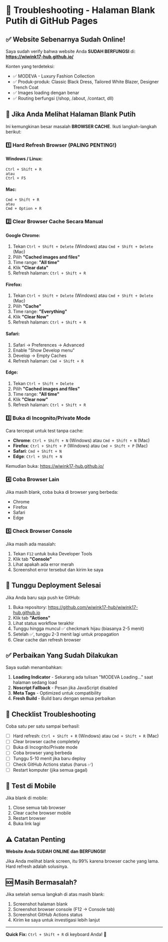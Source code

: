# 🔧 Troubleshooting - Halaman Blank Putih di GitHub Pages

## ✅ Website Sebenarnya Sudah Online!

Saya sudah verify bahwa website Anda **SUDAH BERFUNGSI** di:
**https://wiwink17-hub.github.io/**

Konten yang terdeteksi:
- ✅ MODEVA - Luxury Fashion Collection
- ✅ Produk-produk: Classic Black Dress, Tailored White Blazer, Designer Trench Coat
- ✅ Images loading dengan benar
- ✅ Routing berfungsi (/shop, /about, /contact, dll)

## 🚨 Jika Anda Melihat Halaman Blank Putih

Ini kemungkinan besar masalah **BROWSER CACHE**. Ikuti langkah-langkah berikut:

### 1️⃣ Hard Refresh Browser (PALING PENTING!)

#### Windows / Linux:
```
Ctrl + Shift + R
atau
Ctrl + F5
```

#### Mac:
```
Cmd + Shift + R
atau
Cmd + Option + R
```

### 2️⃣ Clear Browser Cache Secara Manual

#### Google Chrome:
1. Tekan `Ctrl + Shift + Delete` (Windows) atau `Cmd + Shift + Delete` (Mac)
2. Pilih **"Cached images and files"**
3. Time range: **"All time"**
4. Klik **"Clear data"**
5. Refresh halaman: `Ctrl + Shift + R`

#### Firefox:
1. Tekan `Ctrl + Shift + Delete` (Windows) atau `Cmd + Shift + Delete` (Mac)
2. Pilih **"Cache"**
3. Time range: **"Everything"**
4. Klik **"Clear Now"**
5. Refresh halaman: `Ctrl + Shift + R`

#### Safari:
1. Safari → Preferences → Advanced
2. Enable "Show Develop menu"
3. Develop → Empty Caches
4. Refresh halaman: `Cmd + Shift + R`

#### Edge:
1. Tekan `Ctrl + Shift + Delete`
2. Pilih **"Cached images and files"**
3. Time range: **"All time"**
4. Klik **"Clear now"**
5. Refresh halaman: `Ctrl + Shift + R`

### 3️⃣ Buka di Incognito/Private Mode

Cara tercepat untuk test tanpa cache:

- **Chrome**: `Ctrl + Shift + N` (Windows) atau `Cmd + Shift + N` (Mac)
- **Firefox**: `Ctrl + Shift + P` (Windows) atau `Cmd + Shift + P` (Mac)
- **Safari**: `Cmd + Shift + N`
- **Edge**: `Ctrl + Shift + N`

Kemudian buka: https://wiwink17-hub.github.io/

### 4️⃣ Coba Browser Lain

Jika masih blank, coba buka di browser yang berbeda:
- Chrome
- Firefox
- Safari
- Edge

### 5️⃣ Check Browser Console

Jika masih ada masalah:

1. Tekan `F12` untuk buka Developer Tools
2. Klik tab **"Console"**
3. Lihat apakah ada error merah
4. Screenshot error tersebut dan kirim ke saya

## 🔄 Tunggu Deployment Selesai

Jika Anda baru saja push ke GitHub:

1. Buka repository: https://github.com/wiwink17-hub/wiwink17-hub.github.io
2. Klik tab **"Actions"**
3. Lihat status workflow terakhir
4. Tunggu hingga muncul ✅ checkmark hijau (biasanya 2-5 menit)
5. Setelah ✅, tunggu 2-3 menit lagi untuk propagation
6. Clear cache dan refresh browser

## ✅ Perbaikan Yang Sudah Dilakukan

Saya sudah menambahkan:

1. **Loading Indicator** - Sekarang ada tulisan "MODEVA Loading..." saat halaman sedang load
2. **Noscript Fallback** - Pesan jika JavaScript disabled
3. **Meta Tags** - Optimized untuk compatibility
4. **Fresh Build** - Build baru dengan semua perbaikan

## 🎯 Checklist Troubleshooting

Coba satu per satu sampai berhasil:

- [ ] Hard refresh: `Ctrl + Shift + R` (Windows) atau `Cmd + Shift + R` (Mac)
- [ ] Clear browser cache completely
- [ ] Buka di Incognito/Private mode
- [ ] Coba browser yang berbeda
- [ ] Tunggu 5-10 menit jika baru deploy
- [ ] Check GitHub Actions status (harus ✅)
- [ ] Restart komputer (jika semua gagal)

## 📱 Test di Mobile

Jika blank di mobile:
1. Close semua tab browser
2. Clear cache browser mobile
3. Restart browser
4. Buka link lagi

## ⚠️ Catatan Penting

**Website Anda SUDAH ONLINE dan BERFUNGSI!** 

Jika Anda melihat blank screen, itu 99% karena browser cache yang lama. Hard refresh adalah solusinya.

## 🆘 Masih Bermasalah?

Jika setelah semua langkah di atas masih blank:

1. Screenshot halaman blank
2. Screenshot browser console (F12 → Console tab)
3. Screenshot GitHub Actions status
4. Kirim ke saya untuk investigasi lebih lanjut

---

**Quick Fix:** `Ctrl + Shift + R` di keyboard Anda! 🚀
